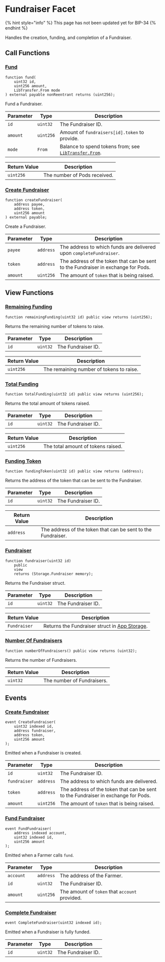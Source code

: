 # Fundraiser Facet

{% hint style="info" %}
This page has not been updated yet for BIP-34
{% endhint %}

Handles the creation, funding, and completion of a Fundraiser.

## Call Functions

### [Fund](https://github.com/BeanstalkFarms/Beanstalk/blob/f0e29aae99ddca90085d8dfdc990cff88451d357/protocol/contracts/farm/facets/FundraiserFacet.sol#L40)

```solidity
function fund(
    uint32 id,
    uint256 amount,
    LibTransfer.From mode
) external payable nonReentrant returns (uint256);
```

Fund a Fundraiser.

| Parameter | Type      | Description                                                                                  |
| --------- | --------- | -------------------------------------------------------------------------------------------- |
| `id`      | `uint32`  | The Fundraiser ID.                                                                           |
| `amount`  | `uint256` | Amount of `fundraisers[id].token` to provide.                                                |
| `mode`    | `From`    | Balance to spend tokens from; see [`LibTransfer.From`](../../overview/internal-balances.md). |

| Return Value | Description                  |
| ------------ | ---------------------------- |
| `uint256`    | The number of Pods received. |

### [Create Fundraiser](https://github.com/BeanstalkFarms/Beanstalk/blob/f0e29aae99ddca90085d8dfdc990cff88451d357/protocol/contracts/farm/facets/FundraiserFacet.sol#L74)

```solidity
function createFundraiser(
    address payee,
    address token,
    uint256 amount
) external payable;
```

Create a Fundraiser.

| Parameter | Type      | Description                                                                       |
| --------- | --------- | --------------------------------------------------------------------------------- |
| `payee`   | `address` | The address to which funds are delivered upon `completeFundraiser`.               |
| `token`   | `address` | The address of the token that can be sent to the Fundraiser in exchange for Pods. |
| `amount`  | `uint256` | The amount of `token` that is being raised.                                       |

## View Functions

### [Remaining Funding](https://github.com/BeanstalkFarms/Beanstalk/blob/f0e29aae99ddca90085d8dfdc990cff88451d357/protocol/contracts/farm/facets/FundraiserFacet.sol#L95)

```solidity
function remainingFunding(uint32 id) public view returns (uint256);
```

Returns the remaining number of tokens to raise.

| Parameter | Type     | Description        |
| --------- | -------- | ------------------ |
| `id`      | `uint32` | The Fundraiser ID. |

| Return Value | Description                              |
| ------------ | ---------------------------------------- |
| `uint256`    | The remaining number of tokens to raise. |

### [Total Funding](https://github.com/BeanstalkFarms/Beanstalk/blob/f0e29aae99ddca90085d8dfdc990cff88451d357/protocol/contracts/farm/facets/FundraiserFacet.sol#L99)

```solidity
function totalFunding(uint32 id) public view returns (uint256);
```

Returns the total amount of tokens raised.

| Parameter | Type     | Description        |
| --------- | -------- | ------------------ |
| `id`      | `uint32` | The Fundraiser ID. |

| Return Value | Description                        |
| ------------ | ---------------------------------- |
| `uint256`    | The total amount of tokens raised. |

### [Funding Token](https://github.com/BeanstalkFarms/Beanstalk/blob/f0e29aae99ddca90085d8dfdc990cff88451d357/protocol/contracts/farm/facets/FundraiserFacet.sol#L103)

```solidity
function fundingToken(uint32 id) public view returns (address);
```

Returns the address of the token that can be sent to the Fundraiser.

| Parameter | Type     | Description        |
| --------- | -------- | ------------------ |
| `id`      | `uint32` | The Fundraiser ID. |

| Return Value | Description                                                  |
| ------------ | ------------------------------------------------------------ |
| `address`    | The address of the token that can be sent to the Fundraiser. |

### [Fundraiser](https://github.com/BeanstalkFarms/Beanstalk/blob/f0e29aae99ddca90085d8dfdc990cff88451d357/protocol/contracts/farm/facets/FundraiserFacet.sol#L107)

```solidity
function fundraiser(uint32 id)
    public
    view
    returns (Storage.Fundraiser memory);
```

Returns the Fundraiser struct.

| Parameter | Type     | Description        |
| --------- | -------- | ------------------ |
| `id`      | `uint32` | The Fundraiser ID. |

| Return Value | Description                                                                    |
| ------------ | ------------------------------------------------------------------------------ |
| `Fundraiser` | Returns the Fundraiser struct in [App Storage](../../overview/app-storage.md). |

### [Number Of Fundraisers](https://github.com/BeanstalkFarms/Beanstalk/blob/f0e29aae99ddca90085d8dfdc990cff88451d357/protocol/contracts/farm/facets/FundraiserFacet.sol#L115)

```solidity
function numberOfFundraisers() public view returns (uint32);
```

Returns the number of Fundraisers.

| Return Value | Description                |
| ------------ | -------------------------- |
| `uint32`     | The number of Fundraisers. |

## Events

### [Create Fundraiser](https://github.com/BeanstalkFarms/Beanstalk/blob/f0e29aae99ddca90085d8dfdc990cff88451d357/protocol/contracts/farm/facets/FundraiserFacet.sol#L23) <a href="#event-create-fundraiser" id="event-create-fundraiser"></a>

```solidity
event CreateFundraiser(
    uint32 indexed id,
    address fundraiser,
    address token,
    uint256 amount
);
```

Emitted when a Fundraiser is created.

| Parameter    | Type      | Description                                                                       |
| ------------ | --------- | --------------------------------------------------------------------------------- |
| `id`         | `uint32`  | The Fundraiser ID.                                                                |
| `fundraiser` | `address` | The address to which funds are delivered.                                         |
| `token`      | `address` | The address of the token that can be sent to the Fundraiser in exchange for Pods. |
| `amount`     | `uint256` | The amount of `token` that is being raised.                                       |

### [Fund Fundraiser](https://github.com/BeanstalkFarms/Beanstalk/blob/f0e29aae99ddca90085d8dfdc990cff88451d357/protocol/contracts/farm/facets/FundraiserFacet.sol#L29) <a href="#event-fund-fundraiser" id="event-fund-fundraiser"></a>

```solidity
event FundFundraiser(
    address indexed account,
    uint32 indexed id,
    uint256 amount
);
```

Emitted when a Farmer calls `fund`.

| Parameter | Type      | Description                                    |
| --------- | --------- | ---------------------------------------------- |
| `account` | `address` | The address of the Farmer.                     |
| `id`      | `uint32`  | The Fundraiser ID.                             |
| `amount`  | `uint256` | The amount of `token` that `account` provided. |

### [Complete Fundraiser](https://github.com/BeanstalkFarms/Beanstalk/blob/f0e29aae99ddca90085d8dfdc990cff88451d357/protocol/contracts/farm/facets/FundraiserFacet.sol#L34) <a href="#event-complete-fundraiser" id="event-complete-fundraiser"></a>

```solidity
event CompleteFundraiser(uint32 indexed id);
```

Emitted when a Fundraiser is fully funded.

| Parameter | Type     | Description        |
| --------- | -------- | ------------------ |
| `id`      | `uint32` | The Fundraiser ID. |
